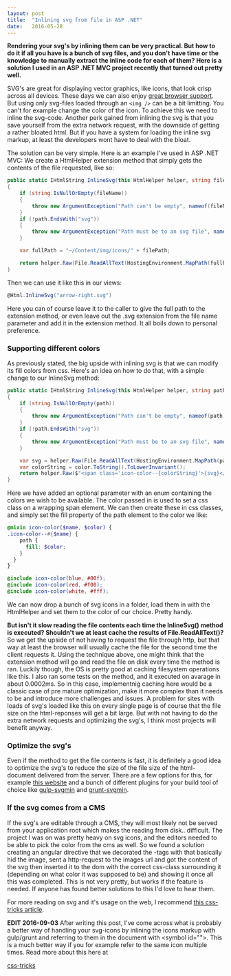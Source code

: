 ```yaml
---
layout: post
title:  "Inlining svg from file in ASP .NET"
date:   2016-05-28
---
```


**Rendering your svg's by inlining them can be very practical. But how to do it if all you have is a bunch of svg files, and you don't have time or the knowledge to manually extract the inline code for each of them? Here is a solution I used in an ASP .NET MVC project recently that turned out pretty well.**

SVG's are great for displaying vector graphics, like icons, that look crisp across all devices. These days we can also enjoy [great browser support](http://caniuse.com/#feat=svg). But using only svg-files loaded through an `<img />` can be a bit limitting. You can't for example change the color of the icon. To achieve this we need to inline the svg-code. Another perk gained from inlining the svg is that you save yourself from the extra network request, with the downside of getting a rather bloated html. But if you have a system for loading the inline svg markup, at least the developers wont have to deal with the bloat.

The solution can be very simple. Here is an example I've used in ASP .NET MVC: We create a HtmlHelper extension method that simply gets the contents of the file requested, like so:

```cs
public static IHtmlString InlineSvg(this HtmlHelper helper, string fileName)
{
    if (string.IsNullOrEmpty(fileName))
    {
        throw new ArgumentException("Path can't be empty", nameof(fileName));
    }
    if (!path.EndsWith("svg"))
    {
        throw new ArgumentException("Path must be to an svg file", nameof(path));
    }

    var fullPath = "~/Content/img/icons/" + filePath;

    return helper.Raw(File.ReadAllText(HostingEnvironment.MapPath(fullPath)));
}
```

Then we can use it like this in our views:

```cs
@Html.InlineSvg("arrow-right.svg")
```

Here you can of course leave it to the caller to give the full path to the extension method, or even leave out the .svg extension from the file name parameter and add it in the extension method. It all boils down to personal preference.

### Supporting different colors
As previously stated, the big upside with inlining svg is that we can modify its fill colors from css. Here's an idea on how to do that, with a simple change to our InlineSvg method:


```cs
public static IHtmlString InlineSvg(this HtmlHelper helper, string path, IconColor color = IconColor.White)
{
    if (string.IsNullOrEmpty(path))
    {
        throw new ArgumentException("Path can't be empty", nameof(path));
    }
    if (!path.EndsWith("svg"))
    {
        throw new ArgumentException("Path must be to an svg file", nameof(path));
    }

    var svg = helper.Raw(File.ReadAllText(HostingEnvironment.MapPath(path)));
    var colorString = color.ToString().ToLowerInvariant();
    return helper.Raw($"<span class='icon-color--{colorString}'>{svg}</span>");
}
```

Here we have added an optional parameter with an enum containing the colors we wish to be available. The color passed in is used to set a css class on a wrapping span element. We can then create these in css classes, and simply set the fill property of the path element to the color we like:


```scss
@mixin icon-color($name, $color) {
.icon-color--#{$name} {
    path {
      fill: $color;
    }
  }
}

@include icon-color(blue, #00f);
@include icon-color(red, #f00);
@include icon-color(white, #fff);
````

We can now drop a bunch of svg icons in a folder, load them in with the HtmlHelper and set them to the color of our choice. Pretty handy.

**But isn't it slow reading the file contents each time the InlineSvg() method is executed? Shouldn't we at least cache the results of File.ReadAllText()?**
<br />So we get the upside of not having to request the file through http, but that way at least the browser will usually cache the file for the second time the client requests it. Using the technique above, one might think that the extension method will go and read the file on disk every time the method is ran. Luckily though, the OS is pretty good at caching filesystem operations like this. I also ran some tests on the method, and it executed on avarage in about 0.0002ms. So in this case, implementnig caching here would be a classic case of pre mature optimization, make it more complex than it needs to be and introduce more challenges and issues.
A problem for sites with loads of svg's loaded like this on every single page is of course that the file size on the html-reponses will get a bit large. But with not having to do the extra network requests and optimizing the svg's, I think most projects will benefit anyway.

### Optimize the svg's
Even if the method to get the file contents is fast, it is definitely a good idea to optimize the svg's to reduce the size of the file size of the html-document delivered from the server.
There are a few options for this, for example [this website](http://petercollingridge.appspot.com/svg-optimiser) and a bunch of different plugins for your build tool of choice like [gulp-svgmin](https://github.com/ben-eb/gulp-svgmin) and [grunt-svgmin](https://github.com/sindresorhus/grunt-svgmin).

### If the svg comes from a CMS
If the svg's are editable through a CMS, they will most likely not be served from your application root which makes the reading from disk.. difficult. The project I was on was pretty heavy on svg icons, and the editors needed
to be able to pick the color from the cms as well. So we found a solution creating an angular directive that we decorated the <img />-tags with that basically hid the image, sent a http-request to the images url
and got the content of the svg then inserted it to the dom with the correct css-class surrounding it (depending on what color it was supposed to be) and showing it once all this was completed.
This is not very pretty, but works if the feature is needed. If anyone has found better solutions to this I'd love to hear them.

For more reading on svg and it's usage on the web, I recommend [this css-tricks article](https://css-tricks.com/using-svg/).

__EDIT 2016-09-03__
After writing this post, I've come across what is probably a better way of handling your svg-icons by inlining the icons markup with gulp/grunt and referring to them in the document with &lt;symbol id=""&gt;.
This is a much better way if you for example refer to the same icon multiple times. Read more about this here at

[css-tricks](https://css-tricks.com/svg-symbol-good-choice-icons/)
